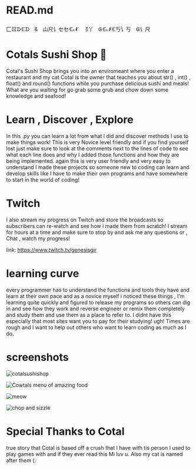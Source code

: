 # READ.md
⼕ㄖᗪ🝗ᗪ & 山尺讠セセ🝗𝓝 ⻏丫 Ꮆ🝗𝓝🝗丂讠丂 Ꮆ讠尺
# Cotals Sushi Shop 🍣
Cotal's Sushi Shop brings you into an enviromeant
where you enter a restaurant and my cat Cotal is the owner that teaches you about str() , int() ,
float() and round() functions while you purchase delicious sushi and meals! What are you waiting for go grab some
grub and chow down some knowledge and seafood!

# Learn , Discover , Explore
In this .py you can learn a lot from what I did and discover methods I use to make things work! This is very Novice level friendly
and if you find yourself lost just make sure to look at the comments next to the lines of code to see what each line does and why 
I added those functions and how they are being implemented. again this is very user friendly and very easy to understand I made
these projects so someone new to coding can learn and develop skills like I have to make their own programs and have somewhere to
start in the world of coding!

# Twitch
I also stream my progress on Twitch and store the broadcasts so subscribers can re-watch and see how i made them from scratch! I stream for hours
at a time and make sure to stop by and ask me any questions or , Chat , watch my progress!

link: https://www.twitch.tv/genesisgir 
# learning curve
every programmer has to understand the functions and tools they have and learn at their own pace and as a novice myself i noticed these
things , I'm learning quite quickly and figured to release my programs so others can dig in and see how they work and reverse engineer
or remix them completely and study them and use them as a place to refer to. I didnt have this especially that most sites want you to 
pay for their studying! ugh! Times are rough and I want to help out others who want to learn coding as much as I do.
# screenshots
![cotalsushishop](https://user-images.githubusercontent.com/87259615/126913133-980eba6b-8ade-4927-baaf-1318c146ce1d.png)

![Cowtals menu of amazing food](https://user-images.githubusercontent.com/87259615/126913310-e8dfaa15-109b-4b2d-8eef-77689b63b01b.PNG)

![meow](https://user-images.githubusercontent.com/87259615/126913364-5dd03aaf-140a-4a69-91e6-6d08ecfb124d.PNG)

![chop and sizzle](https://user-images.githubusercontent.com/87259615/126913422-096baff7-7a2c-46b3-8660-28d8928a950e.PNG)

# Special Thanks to Cotal
true story that Cotal is based off a crush that I have with tis person I used to play games with and if they ever read this Mi
luv u. Also my cat is named after them (:

